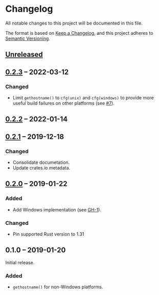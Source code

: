 # Changelog
All notable changes to this project will be documented in this file.

The format is based on [Keep a Changelog](https://keepachangelog.com/en/1.0.0/),
and this project adheres to [Semantic Versioning](https://semver.org/spec/v2.0.0.html).

## [Unreleased]

## [0.2.3] – 2022-03-12

### Changed
- Limit `gethostname()` to `cfg(unix)` and `cfg(windows)` to provide more useful build failures on other platforms (see [#7]).

[#7]: https://github.com/lunaryorn/gethostname.rs/issues/7

## [0.2.2] – 2022-01-14

## [0.2.1] – 2019-12-18
### Changed
- Consolidate documetation.
- Update crates.io metadata.

## [0.2.0] – 2019-01-22
### Added
- Add Windows implementation (see [GH-1]).

[Gh-1]: https://github.com/lunaryorn/gethostname.rs/pull/1

### Changed
- Pin supported Rust version to 1.31

## 0.1.0 – 2019-01-20
Initial release.

### Added

- `gethostname()` for non-Windows platforms.

[Unreleased]: https://github.com/lunaryorn/gethostname.rs/compare/v0.2.3...HEAD
[0.2.3]: https://github.com/lunaryorn/gethostname.rs/compare/v0.2.2...v0.2.3
[0.2.2]: https://github.com/lunaryorn/gethostname.rs/compare/gethostname-0.2.1...v0.2.2
[0.2.0]: https://github.com/lunaryorn/gethostname.rs/compare/gethostname-0.1.0...gethostname-0.2.0
[0.2.1]: https://github.com/lunaryorn/gethostname.rs/compare/gethostname-0.2.0...gethostname-0.2.1

